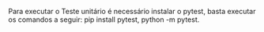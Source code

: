 Para executar o Teste unitário é necessário instalar o pytest, basta executar os comandos a seguir: pip install pytest, python -m pytest.
